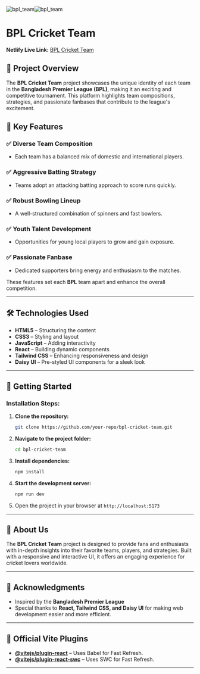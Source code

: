 ![bpl_team](https://github.com/user-attachments/assets/c3e10e0e-d83f-4db8-9a6f-665e487a7022)![bpl_team](https://github.com/user-attachments/assets/015af7cb-7657-4b74-937b-d4c06aa6d02a)


# BPL Cricket Team

**Netlify Live Link:** [BPL Cricket Team](https://cricket-team-2024.netlify.app)

## 📌 Project Overview
The **BPL Cricket Team** project showcases the unique identity of each team in the **Bangladesh Premier League (BPL)**, making it an exciting and competitive tournament. This platform highlights team compositions, strategies, and passionate fanbases that contribute to the league's excitement.

## 🏏 Key Features

### ✅ Diverse Team Composition
- Each team has a balanced mix of domestic and international players.

### ✅ Aggressive Batting Strategy
- Teams adopt an attacking batting approach to score runs quickly.

### ✅ Robust Bowling Lineup
- A well-structured combination of spinners and fast bowlers.

### ✅ Youth Talent Development
- Opportunities for young local players to grow and gain exposure.

### ✅ Passionate Fanbase
- Dedicated supporters bring energy and enthusiasm to the matches.

These features set each **BPL** team apart and enhance the overall competition.

---

## 🛠 Technologies Used
- **HTML5** – Structuring the content
- **CSS3** – Styling and layout
- **JavaScript** – Adding interactivity
- **React** – Building dynamic components
- **Tailwind CSS** – Enhancing responsiveness and design
- **Daisy UI** – Pre-styled UI components for a sleek look

---

## 🚀 Getting Started
### Installation Steps:
1. **Clone the repository:**
   ```bash
   git clone https://github.com/your-repo/bpl-cricket-team.git
   ```
2. **Navigate to the project folder:**
   ```bash
   cd bpl-cricket-team
   ```
3. **Install dependencies:**
   ```bash
   npm install
   ```
4. **Start the development server:**
   ```bash
   npm run dev
   ```
5. Open the project in your browser at `http://localhost:5173`

---

## 🎯 About Us
The **BPL Cricket Team** project is designed to provide fans and enthusiasts with in-depth insights into their favorite teams, players, and strategies. Built with a responsive and interactive UI, it offers an engaging experience for cricket lovers worldwide.

---

## 📢 Acknowledgments
- Inspired by the **Bangladesh Premier League**
- Special thanks to **React, Tailwind CSS, and Daisy UI** for making web development easier and more efficient.

---

## 🔗 Official Vite Plugins
- **[@vitejs/plugin-react](https://github.com/vitejs/vite-plugin-react/blob/main/packages/plugin-react/README.md)** – Uses Babel for Fast Refresh.
- **[@vitejs/plugin-react-swc](https://github.com/vitejs/vite-plugin-react-swc)** – Uses SWC for Fast Refresh.

---

